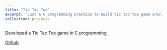 ```yaml
---
title: "Tic Tac Toe"
excerpt: "Just a C programming practice to build tic tac toe game 1<br/><img src='/images/tic_tac_toe.png'>"
collection: projects
---
```


Developed a Tic Tac Toe game in C programming.

[Github](https://github.com/codewiz1394/tictactoe.git)